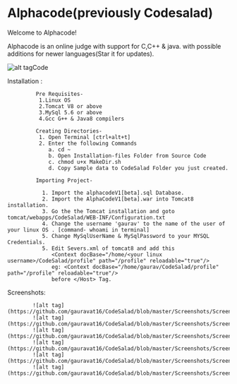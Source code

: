 # Alphacode(previously Codesalad)

Welcome to Alphacode!

Alphacode is an online judge with support for C,C++ & java. with possible additions for newer languages(Star it for updates).

![alt tag](https://github.com/gauravat16/CodeSalad/blob/master/CodeSalad/WebContent/Web/images/alphalogo.png)Code

Installation :
             
             Pre Requisites-
              1.Linux OS
              2.Tomcat V8 or above
              3.MySql 5.6 or above
              4.Gcc G++ & Java8 compilers
              
             Creating Directories-
              1. Open Terminal [ctrl+alt+t]
              2. Enter the following Commands
                 a. cd ~
                 b. Open Installation-files Folder from Source Code
                 c. chmod u+x MakeDir.sh
                 d. Copy Sample data to CodeSalad Folder you just created.
                 
             Importing Project-     
             
               1. Import the alphacodeV1[beta].sql Database.
               2. Import the AlphaCodeV1[beta].war into Tomcat8 installation.
               3. Go the the Tomcat installation and goto tomcat/webapps/CodeSalad/WEB-INF/Configuration.txt
               4. Change the username 'gaurav' to the name of the user of your linux OS . [command- whoami in terminal]
               5. Change MySqlUserName & MySqlPassword to your MYSQL Credentials.
               5. Edit Severs.xml of tomcat8 and add this
                  <Context docBase="/home/<your linux username>/CodeSalad/profile" path="/profile" reloadable="true"/>
                  eg: <Context docBase="/home/gaurav/CodeSalad/profile" path="/profile" reloadable="true"/>
                  before </Host> Tag.
                  
Screenshots:

            ![alt tag](https://github.com/gauravat16/CodeSalad/blob/master/Screenshots/Screenshot%20(12).png)
            ![alt tag](https://github.com/gauravat16/CodeSalad/blob/master/Screenshots/Screenshot%20(8).png)
            ![alt tag](https://github.com/gauravat16/CodeSalad/blob/master/Screenshots/Screenshot%20(13).png)
            ![alt tag](https://github.com/gauravat16/CodeSalad/blob/master/Screenshots/Screenshot%20(14).png)
            ![alt tag](https://github.com/gauravat16/CodeSalad/blob/master/Screenshots/Screenshot%20(15).png)
            ![alt tag](https://github.com/gauravat16/CodeSalad/blob/master/Screenshots/Screenshot%20(16).png)
           
                
             
             
             

